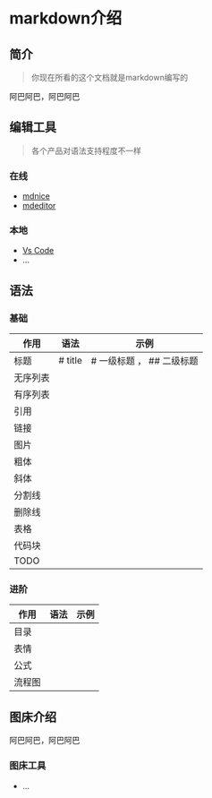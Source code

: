 # markdown介绍

## 简介
>你现在所看的这个文档就是markdown编写的

阿巴阿巴，阿巴阿巴

## 编辑工具
>各个产品对语法支持程度不一样
### 在线
* [mdnice](https://editor.mdnice.com/)
* [mdeditor](https://www.zybuluo.com/mdeditor)

### 本地
* [Vs Code](https://code.visualstudio.com/)
* ...

## 语法
### 基础
| 作用     | 语法    | 示例                      |
| -------- | ------- | ------------------------- |
| 标题     | # title | # 一级标题 ， ## 二级标题 |
| 无序列表 |         |                           |
| 有序列表 |         |                           |
| 引用     |         |                           |
| 链接     |         |                           |
| 图片     |         |                           |
| 粗体     |         |                           |
| 斜体     |         |                           |
| 分割线   |         |                           |
| 删除线   |         |                           |
| 表格     |         |                           |
| 代码块   |         |                           |
| TODO     |         |                           |

### 进阶
| 作用   | 语法 | 示例 |
| ------ | ---- | ---- |
| 目录   |      |      |
| 表情   |      |      |
| 公式   |      |      |
| 流程图 |      |      |

## 图床介绍
阿巴阿巴，阿巴阿巴

### 图床工具
* ...